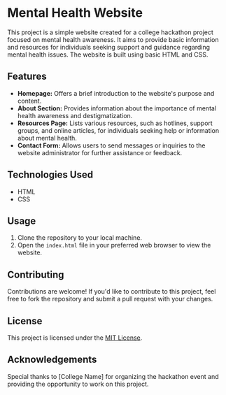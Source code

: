 # Mental Health Website

This project is a simple website created for a college hackathon project focused on mental health awareness. It aims to provide basic information and resources for individuals seeking support and guidance regarding mental health issues. The website is built using basic HTML and CSS.

## Features
- **Homepage:** Offers a brief introduction to the website's purpose and content.
- **About Section:** Provides information about the importance of mental health awareness and destigmatization.
- **Resources Page:** Lists various resources, such as hotlines, support groups, and online articles, for individuals seeking help or information about mental health.
- **Contact Form:** Allows users to send messages or inquiries to the website administrator for further assistance or feedback.

## Technologies Used
- HTML
- CSS

## Usage
1. Clone the repository to your local machine.
2. Open the `index.html` file in your preferred web browser to view the website.

## Contributing
Contributions are welcome! If you'd like to contribute to this project, feel free to fork the repository and submit a pull request with your changes.

## License
This project is licensed under the [MIT License](LICENSE).

## Acknowledgements
Special thanks to [College Name] for organizing the hackathon event and providing the opportunity to work on this project.
